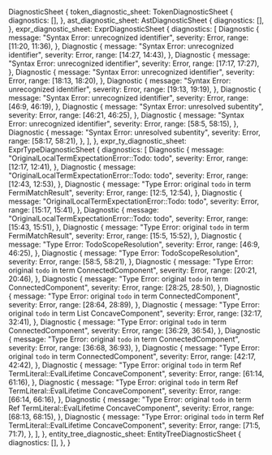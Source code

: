 DiagnosticSheet {
    token_diagnostic_sheet: TokenDiagnosticSheet {
        diagnostics: [],
    },
    ast_diagnostic_sheet: AstDiagnosticSheet {
        diagnostics: [],
    },
    expr_diagnostic_sheet: ExprDiagnosticSheet {
        diagnostics: [
            Diagnostic {
                message: "Syntax Error: unrecognized identifier",
                severity: Error,
                range: [11:20, 11:36),
            },
            Diagnostic {
                message: "Syntax Error: unrecognized identifier",
                severity: Error,
                range: [14:27, 14:43),
            },
            Diagnostic {
                message: "Syntax Error: unrecognized identifier",
                severity: Error,
                range: [17:17, 17:27),
            },
            Diagnostic {
                message: "Syntax Error: unrecognized identifier",
                severity: Error,
                range: [18:13, 18:20),
            },
            Diagnostic {
                message: "Syntax Error: unrecognized identifier",
                severity: Error,
                range: [19:13, 19:19),
            },
            Diagnostic {
                message: "Syntax Error: unrecognized identifier",
                severity: Error,
                range: [46:9, 46:19),
            },
            Diagnostic {
                message: "Syntax Error: unresolved subentity",
                severity: Error,
                range: [46:21, 46:25),
            },
            Diagnostic {
                message: "Syntax Error: unrecognized identifier",
                severity: Error,
                range: [58:5, 58:15),
            },
            Diagnostic {
                message: "Syntax Error: unresolved subentity",
                severity: Error,
                range: [58:17, 58:21),
            },
        ],
    },
    expr_ty_diagnostic_sheet: ExprTypeDiagnosticSheet {
        diagnostics: [
            Diagnostic {
                message: "OriginalLocalTermExpectationError::Todo: todo",
                severity: Error,
                range: [12:17, 12:41),
            },
            Diagnostic {
                message: "OriginalLocalTermExpectationError::Todo: todo",
                severity: Error,
                range: [12:43, 12:53),
            },
            Diagnostic {
                message: "Type Error: original `todo` in term FermiMatchResult",
                severity: Error,
                range: [12:5, 12:54),
            },
            Diagnostic {
                message: "OriginalLocalTermExpectationError::Todo: todo",
                severity: Error,
                range: [15:17, 15:41),
            },
            Diagnostic {
                message: "OriginalLocalTermExpectationError::Todo: todo",
                severity: Error,
                range: [15:43, 15:51),
            },
            Diagnostic {
                message: "Type Error: original `todo` in term FermiMatchResult",
                severity: Error,
                range: [15:5, 15:52),
            },
            Diagnostic {
                message: "Type Error: TodoScopeResolution",
                severity: Error,
                range: [46:9, 46:25),
            },
            Diagnostic {
                message: "Type Error: TodoScopeResolution",
                severity: Error,
                range: [58:5, 58:21),
            },
            Diagnostic {
                message: "Type Error: original `todo` in term ConnectedComponent",
                severity: Error,
                range: [20:21, 20:46),
            },
            Diagnostic {
                message: "Type Error: original `todo` in term ConnectedComponent",
                severity: Error,
                range: [28:25, 28:50),
            },
            Diagnostic {
                message: "Type Error: original `todo` in term ConnectedComponent",
                severity: Error,
                range: [28:64, 28:89),
            },
            Diagnostic {
                message: "Type Error: original `todo` in term List ConcaveComponent",
                severity: Error,
                range: [32:17, 32:41),
            },
            Diagnostic {
                message: "Type Error: original `todo` in term ConnectedComponent",
                severity: Error,
                range: [36:29, 36:54),
            },
            Diagnostic {
                message: "Type Error: original `todo` in term ConnectedComponent",
                severity: Error,
                range: [36:68, 36:93),
            },
            Diagnostic {
                message: "Type Error: original `todo` in term ConnectedComponent",
                severity: Error,
                range: [42:17, 42:42),
            },
            Diagnostic {
                message: "Type Error: original `todo` in term Ref TermLiteral::EvalLifetime ConcaveComponent",
                severity: Error,
                range: [61:14, 61:16),
            },
            Diagnostic {
                message: "Type Error: original `todo` in term Ref TermLiteral::EvalLifetime ConcaveComponent",
                severity: Error,
                range: [66:14, 66:16),
            },
            Diagnostic {
                message: "Type Error: original `todo` in term Ref TermLiteral::EvalLifetime ConcaveComponent",
                severity: Error,
                range: [68:13, 68:15),
            },
            Diagnostic {
                message: "Type Error: original `todo` in term Ref TermLiteral::EvalLifetime ConcaveComponent",
                severity: Error,
                range: [71:5, 71:7),
            },
        ],
    },
    entity_tree_diagnostic_sheet: EntityTreeDiagnosticSheet {
        diagnostics: [],
    },
}